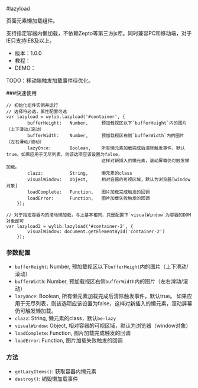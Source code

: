 #lazyload

页面元素懒加载组件。

支持指定容器内懒加载，不依赖Zepto等第三方js库。同时兼容PC和移动端，对于IE只支持IE8及以上。

* 版本：1.0.0
* 教程：
* DEMO：

TODO：移动端触发加载事件待优化。

###快速使用

    // 初始化组件实例并运行
    // 选择符必选，属性配置可选
    var lazyload = wylib.lazyload('#container', {
            bufferHeight:   Number,     预加载视区以下`bufferHeight`内的图片（上下滑动/滚动）
            bufferWidth:    Number,     预加载视区右侧`bufferWidth`内的图片（左右滑动/滚动）
            lazyOnce:       Boolean,    所有懒元素加载完成后清除触发事件，默认true。如果应用于无尽列表，则该选项应该设置为false，
                                        这样对新插入的懒元素，滚动屏幕仍可触发懒加载。
            clazz:          String,     懒元素的class
            visualWindow:   Object,     相对容器的可视区域，默认为浏览器[window对象]
            loadComplete:   Function,   图片加载完成触发的回调
            loadError:      Function,   图片加载失败触发的回调
        });

    // 对于指定容器内的滚动懒加载，与上基本相同，只是配置下`visualWindow`为容器的DOM对象即可
    var lazyload2 = wylib.lazyload('#container-2', {
            visualWindow: document.getElementById('container-2')
        });


### 参数配置
* `bufferHeight`:   Number,     预加载视区以下`bufferHeight`内的图片（上下滑动/滚动）
* `bufferWidth`:    Number,     预加载视区右侧`bufferWidth`内的图片（左右滑动/滚动）
* `lazyOnce`:       Boolean,    所有懒元素加载完成后清除触发事件，默认true。
                                如果应用于无尽列表，则该选项应该设置为false，这样对新插入的懒元素，滚动屏幕仍可触发懒加载。
* `clazz`:          String,     懒元素的class，默认`be-lazy`
* `visualWindow`:   Object,     相对容器的可视区域，默认为浏览器（window对象）
* `loadComplete`:   Function,   图片加载完成触发的回调
* `loadError`:      Function,   图片加载失败触发的回调

### 方法
* `getLazyItems()`: 获取容器内懒元素
* `destroy()`:      销毁懒加载事件
